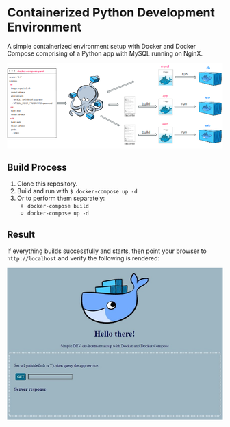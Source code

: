 # Containerized Python Development Environment

A simple containerized environment setup with Docker and Docker Compose comprising of a Python app with MySQL running on NginX.

![Docker Compose Architecture](images/environment-architecture.png)

## Build Process
1. Clone this repository.
2. Build and run with `$ docker-compose up -d`
3. Or to perform them separately:
   - `docker-compose build`
   - `docker-compose up -d`

## Result

If everything builds successfully and starts, then point your browser to `http://localhost` and verify the following is rendered:

![Result Image](images/result-image.jpg)



